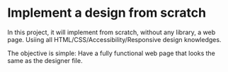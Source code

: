 # Implement a design from scratch

In this project, it will implement from scratch, without any library, a web page. Usiing all HTML/CSS/Accessibility/Responsive design knowledges.

The objective is simple: Have a fully functional web page that looks the same as the designer file.
